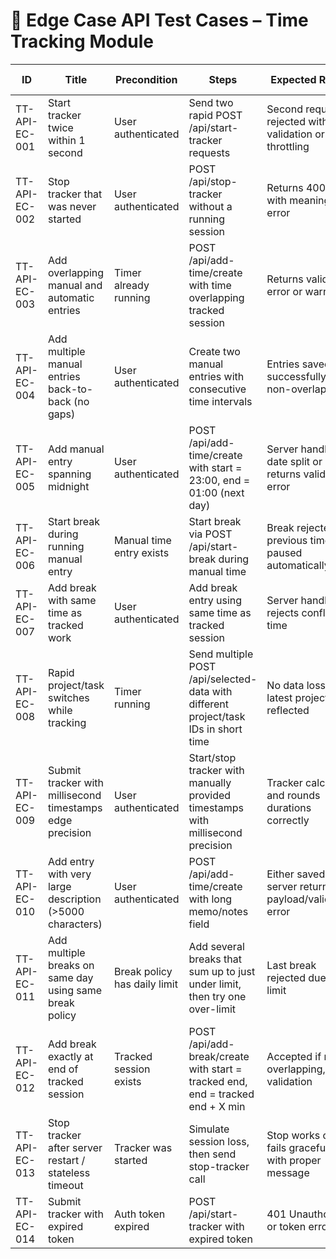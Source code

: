 # 🔁 Edge Case API Test Cases – Time Tracking Module

| ID              | Title                                                       | Precondition                       | Steps                                                                                                  | Expected Result                                                  | Actual Result | Status |
|-----------------|-------------------------------------------------------------|------------------------------------|--------------------------------------------------------------------------------------------------------|------------------------------------------------------------------|---------------|--------|
| TT-API-EC-001   | Start tracker twice within 1 second                         | User authenticated                 | Send two rapid POST /api/start-tracker requests                                                        | Second request rejected with validation or throttling            |               |        |
| TT-API-EC-002   | Stop tracker that was never started                         | User authenticated                 | POST /api/stop-tracker without a running session                                                       | Returns 400/404 with meaningful error                            |               |        |
| TT-API-EC-003   | Add overlapping manual and automatic entries                | Timer already running              | POST /api/add-time/create with time overlapping tracked session                                        | Returns validation error or warning                              |               |        |
| TT-API-EC-004   | Add multiple manual entries back-to-back (no gaps)          | User authenticated                 | Create two manual entries with consecutive time intervals                                              | Entries saved successfully if non-overlapping                    |               |        |
| TT-API-EC-005   | Add manual entry spanning midnight                          | User authenticated                 | POST /api/add-time/create with start = 23:00, end = 01:00 (next day)                                   | Server handles date split or returns validation error            |               |        |
| TT-API-EC-006   | Start break during running manual entry                     | Manual time entry exists           | Start break via POST /api/start-break during manual time                                               | Break rejected or previous time paused automatically             |               |        |
| TT-API-EC-007   | Add break with same time as tracked work                    | User authenticated                 | Add break entry using same time as tracked session                                                     | Server handles or rejects conflicting time                       |               |        |
| TT-API-EC-008   | Rapid project/task switches while tracking                  | Timer running                      | Send multiple POST /api/selected-data with different project/task IDs in short time                    | No data loss, latest project/task reflected                      |               |        |
| TT-API-EC-009   | Submit tracker with millisecond timestamps edge precision   | User authenticated                 | Start/stop tracker with manually provided timestamps with millisecond precision                        | Tracker calculates and rounds durations correctly                |               |        |
| TT-API-EC-010   | Add entry with very large description (>5000 characters)    | User authenticated                 | POST /api/add-time/create with long memo/notes field                                                   | Either saved or server returns payload/validation error          |               |        |
| TT-API-EC-011   | Add multiple breaks on same day using same break policy     | Break policy has daily limit       | Add several breaks that sum up to just under limit, then try one over-limit                            | Last break rejected due to limit                                 |               |        |
| TT-API-EC-012   | Add break exactly at end of tracked session                 | Tracked session exists             | POST /api/add-break/create with start = tracked end, end = tracked end + X min                         | Accepted if non-overlapping, else validation                     |               |        |
| TT-API-EC-013   | Stop tracker after server restart / stateless timeout       | Tracker was started                | Simulate session loss, then send stop-tracker call                                                     | Stop works or fails gracefully with proper message               |               |        |
| TT-API-EC-014   | Submit tracker with expired token                           | Auth token expired                 | POST /api/start-tracker with expired token                                                             | 401 Unauthorized or token error                                  |               |        |